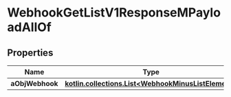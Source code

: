 
# WebhookGetListV1ResponseMPayloadAllOf

## Properties
Name | Type | Description | Notes
------------ | ------------- | ------------- | -------------
**aObjWebhook** | [**kotlin.collections.List&lt;WebhookMinusListElement&gt;**](WebhookMinusListElement.md) |  | 




